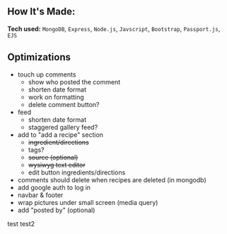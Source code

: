 ## How It's Made:

**Tech used:** `MongoDB`, `Express`, `Node.js`, `Javscript`, `Bootstrap`, `Passport.js`, `EJS`

## Optimizations

- touch up comments
  - show who posted the comment
  - shorten date format
  - work on formatting
  - delete comment button?
- feed
  - shorten date format
  - staggered gallery feed?
- add to "add a recipe" section
	- ~~ingredient/directions~~
	- tags?
	- ~~source (optional)~~
	- ~~wysiwyg text editor~~
  - edit button ingredients/directions
- comments should delete when recipes are deleted (in mongodb)
- add google auth to log in
- navbar & footer
- wrap pictures under small screen (media query)
- add "posted by" (optional)

test
test2
